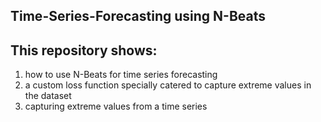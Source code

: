 ## Time-Series-Forecasting using N-Beats

<h2>This repository shows:</h2>
<ol>
  <li>how to use N-Beats for time series forecasting</li>
  <li>a custom loss function specially catered to capture extreme values in the dataset</li>
  <li>capturing extreme values from a time series</li>
</ol>
